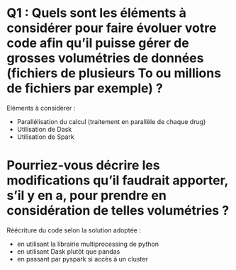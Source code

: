 # Q1 : Quels sont les éléments à considérer pour faire évoluer votre code afin qu’il puisse gérer de grosses volumétries de données (fichiers de plusieurs To ou millions de fichiers par exemple) ?

Eléments à considérer :
- Parallélisation du calcul (traitement en parallèle de chaque drug)
- Utilisation de Dask 
- Utilisation de Spark

# Pourriez-vous décrire les modifications qu’il faudrait apporter, s’il y en a, pour prendre en considération de telles volumétries ?

Réécriture du code selon la solution adoptée :
- en utilisant la librairie multiprocessing de python
- en utilisant Dask plutôt que pandas
- en passant par pyspark si accès à un cluster